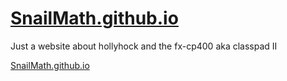 # [SnailMath.github.io](https://SnailMath.github.io)
Just a website about hollyhock and the fx-cp400 aka classpad II

[SnailMath.github.io](https://SnailMath.github.io)
